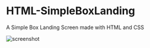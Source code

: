 # HTML-SimpleBoxLanding
A Simple Box Landing Screen made with HTML and CSS

![screenshot](./images/screenshot.png)
